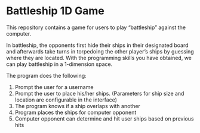 # Battleship 1D Game

This repository contains a game for users to play “battleship” against the computer. 

In battleship, the opponents first hide their ships in their designated board and afterwards take turns in 
torpedoing the other player’s ships by guessing where they are located. With the programming skills you 
have obtained, we can play battleship in a 1-dimension space.

The program does the following:
1. Prompt the user for a username
2. Prompt the user to place his/her ships. (Parameters for ship size and location are configurable in the interface)
3. The program knows if a ship overlaps with another
4. Program places the ships for computer opponent
5. Computer opponent can determine and hit user ships based on previous hits
